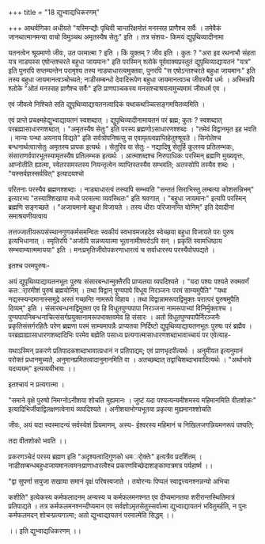 +++
title = "18 द्युभ्वाद्यधिकरणम्"

+++
आथर्वणिका अधीयते "यस्मिन्द्यौः पृथिवी चान्तरिक्षमोतं मनस्सह प्राणैश्च सर्वैः । तमेवैकं जानथात्मानमन्या वाचो विमुञ्चथ अमृतस्यैष सेतुः" इति । तत्र संशयः- किमयं द्युपृथिव्यादीनामा

यतनत्वेन श्रूयमाणो जीवः, उत परमात्मा ? इति । किं युक्तम् ? जीव इति । कुतः ? "अरा इव रथनाभौ संहता यत्र नाड्यस्स एषोन्तश्चरते बहुधा जायमानः" इति परस्मिन् श्लोके पूर्ववाक्यप्रस्तुतं द्युपृथिव्याद्यायतनं "यत्र" इति पुनरपि सप्तम्यन्तेन परामृश्य तस्य नाड्याधारत्वमुक्तवा, पुनरपि "स एषोऽन्तश्चरते बहुधा जायमानः" इति तस्य बहुधा जायमानत्वञ्चोच्यते; नाडीसम्बन्धो देवादिरूपेण बहुधा जायमानत्वञ्च जीवस्यैव धर्मः । अस्मिन्नपि श्लोके "ओतं मनस्सह प्राणैश्च सर्वैः" इति प्राणपञ्चकस्य मनसश्चाश्रयत्वमुच्यमामं जीवधर्म एव ।

एवं जीवत्वे निश्चिते सति द्युपृथिव्याद्यायतनत्वादिकं यथाकथञ्चित्सङ्गमयितव्यमिति ।

एवं प्राप्ते प्रचक्ष्महेद्युभ्वाद्यायतनं स्वशब्दात् । द्युपृथिव्यादीनामायतनं परं ब्रह्म; कुतः ? स्वशब्दात् परब्रह्मासाधारणशब्दात् । "अमृतस्यैष सेतुः" इति परस्य ब्रह्मणोऽसाधारणश्शब्दः । "तमेवं विद्वानमृत इह भवति । नान्यः पन्था अयनाय विद्यते" इति सर्वत्रोपनिषत्सु स एवामृतत्वप्राप्तिहेतुश्श्रूयते । सिनोतेश्च बन्धनार्थत्वात्सेतुः अमृतस्य प्रापक इत्यर्थः । सेतुरिव वा सेतुः - नद्यादिषु सेतुर्हि कूलस्य प्रतिलम्भकः, संसाराणर्वपारभूतस्यामृतस्यैष प्रतिलम्भक इत्यर्थः । आत्मशब्दश्च निरुपाधिकः परस्मिन् ब्रह्मणि मुख्यवृत्तः, आप्नोतीति ह्यात्मा, स्वेतरसमस्तस्य नियन्तृत्वेन व्याप्तिस्तस्यैव सम्भवति; अतस्सोपि तस्यैव शब्दः । "यस्सर्वज्ञस्सर्ववित्" इत्यादयश्चो

परितनाः परस्यैव ब्रह्मणश्शब्दाः । नाड्याधारत्वं तस्यापि सम्भवति "सन्ततं सिराभिस्तु लम्बत्या कोशसन्निभम्" इत्यारभ्य "तस्याश्शिखाया मध्ये परमात्मा व्यवस्थितः" इति श्रवणात् । "बहुधा जायमानः" इत्यपि परस्मिन् ब्रह्मणि सङ्गच्छते । "अजायमानो बहुधा विजायते । तस्य धीराः परिजानन्ति योनिम्" इति देवादीनां समाश्रयणीयत्वाय

तत्तज्जातीयरूपसंस्थानगुणकर्मसमन्वितः स्वकीयं स्वभावमजहदेव स्वेच्छया बहुधा विजायते परः पुरुष इत्यभिधानात् । स्मृतिरपि "अजोपि सन्नव्ययात्मा भूतानामीश्वरोऽपि सन् । प्रकृतिं स्वामधिष्ठाय सम्भवाम्यात्ममायया" इति । मनःप्रभृतिजीवोपकरणाधारत्वं च सर्वाधारस्य परस्यैवोपपद्यते ।

इतश्च परमपुरुषः-

अयं द्युपृथिव्याद्यायतनभूतः पुरुषः संसारबन्धान्मुक्तैरपि प्राप्यतया व्यपदिश्यते । "यदा पश्यः पश्यते रुक्मवर्णं कतर्ारमीशं पुरुषं ब्रह्मयोनिम् । तथा विद्वान् पुण्यपापे विधूय निरञ्जनः परमं साम्यमुपैति" "यथा नद्यस्स्यन्दमानास्समुद्रे अस्तं गच्छन्ति नामरूपे विहाय । तथा विद्वान्नामरूपाद्विमुक्तः परात्परं पुरुषमुपैति दिव्यम्" इति । संसारबन्धनाद्विमुक्ता एव हि विधूतपुण्यपापा निरञ्जना नामरूपाभ्यां विनिर्मुक्ताश्च । पुण्यपापनिबन्धनाचित्संसर्गप्रयुक्तनामरूपभाक्तवमेव हि संसारः । अतो विधूतपुण्यपापैर्निरञ्जनैः प्रकृतिसंसर्गरहितैः परेण ब्रह्मणा परमं साम्यमापन्नैः प्राप्यतया निर्दिष्टो द्युपृथिव्याद्यायतनभूतः पुरुषः परं ब्रह्मैव । परब्रह्माह्यासाधारणशब्दादिभिः परमेव बह्मेति पसाध्य प्रत्यगात्मासाधारणशब्दाभावाच्चायं पर एवेत्याह-

यथाऽस्मिन् प्रकरणे प्रतिपादकशब्दाभावात्प्रधानं न प्रतिपाद्यम्; एवं प्राणभृदपीत्यर्थः । अनुमीयत इत्यनुमानं परोक्तं प्रधानमुच्यते, अनुमानप्रमितत्वादानुमानमिति वा । अतच्छब्दात् तद्वाचिशब्दाभावादित्यर्थः । "अर्थाभावे यदव्ययम्" इत्यव्ययीभावः ।।

इतश्चायं न प्रत्यगात्मा ।

"समाने वृक्षे पुरुषो निमग्नोऽनीशया शोचति मुह्यमानः । जुष्टं यदा पश्यत्यन्यमीशमस्य महिमानमिति वीतशोकः" इत्यादिभिर्जीवाद्विलक्षणत्वेनायं व्यपदिश्यते । अनीशयाभोग्यभूतया प्रकृत्या मुह्यमानश्शोचति

जीवः, अयं यदा स्वस्मादन्यं सर्वस्येशं प्रियमाणम्, अस्य- ईश्वरस्य महिमानं च निखिलजगन्नियमनरूपं पश्यति;

तदा वीतशोको भवति ।।

प्रकरणञ्चेदं परस्य ब्रह्मण इति "अदृश्यत्वादिगुणको धमर्ोक्तेः" इत्यत्रैव प्रदर्शितम् । नाडीसम्बन्धबहुधाजायमानत्वमनःप्राणाधारत्वैश्च प्रकरणविच्छेदाशङ्कामात्रमत्र पर्यहार्ष्म ।।

"द्वा सुपर्णा सयुजा सखाया समानं वृक्षं परिषस्वजाते । तयोरन्यः पिप्पलं स्वाद्वत्त्यनश्नन्नन्यो अभिचा

कशीति" इत्येकस्य कर्मफलादनम् अन्यस्य च कर्मफलमनश्नत एव दीप्यमानतया शरीरान्तस्थितिमात्रं प्रतिपाद्यते । तत्र कर्मफलमनश्नन्दीप्यमान एव सर्वज्ञोऽमृतसेतुस्सर्वात्मा द्युभ्वाद्यायतनं भवितुमर्हति, न पुनः कर्मफलमदन् शोचन्प्रत्यगात्मा; अतो द्युभ्वाद्यायतनं परमात्मेति सिद्धम् ।।

।। इति द्युभ्वाद्यधिकरणम् ।।